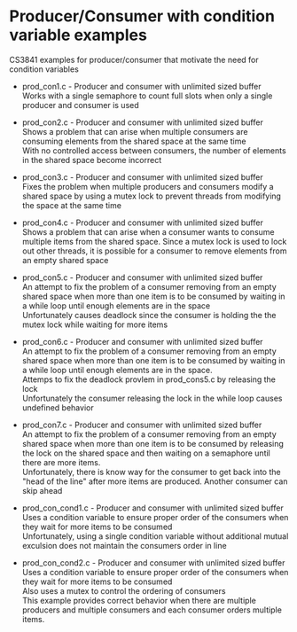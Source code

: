 # Producer/Consumer with condition variable examples

CS3841 examples for producer/consumer that motivate the need for condition variables

* prod\_con1.c - Producer and consumer with unlimited sized buffer  
Works with a single semaphore to count full slots when only a single producer and consumer is used

* prod\_con2.c - Producer and consumer with unlimited sized buffer  
Shows a problem that can arise when multiple consumers are consuming elements from the shared space at the same time  
With no controlled access between consumers, the number of elements in the shared space become incorrect

* prod\_con3.c - Producer and consumer with unlimited sized buffer  
Fixes the problem when multiple producers and consumers modify a shared space by using a mutex lock to prevent threads from modifying the space at the same time

* prod\_con4.c - Producer and consumer with unlimited sized buffer  
Shows a problem that can arise when a consumer wants to consume multiple items from the shared space.  Since a mutex lock is used to lock out other threads, it is possible for a consumer to remove elements from an empty shared space

* prod\_con5.c - Producer and consumer with unlimited sized buffer  
An attempt to fix the problem of a consumer removing from an empty shared space when more than one item is to be consumed by waiting in a while loop until enough elements are in the space  
Unfortunately causes deadlock since the consumer is holding the the mutex lock while waiting for more items

* prod\_con6.c - Producer and consumer with unlimited sized buffer  
An attempt to fix the problem of a consumer removing from an empty shared space when more than one item is to be consumed by waiting in a while loop until enough elements are in the space.  
Attemps to fix the deadlock provlem in prod\_cons5.c by releasing the lock  
Unfortunately the consumer releasing the lock in the while loop causes undefined behavior

* prod\_con7.c - Producer and consumer with unlimited sized buffer  
An attempt to fix the problem of a consumer removing from an empty shared space when more than one item is to be consumed by releasing the lock on the shared space and then waiting on a semaphore until there are more items.  
Unfortunately, there is know way for the consumer to get back into the "head of the line" after more items are produced.  Another consumer can skip ahead

* prod\_con\_cond1.c - Producer and consumer with unlimited sized buffer  
Uses a condition variable to ensure proper order of the consumers when they wait for more items to be consumed  
Unfortunately, using a single condition variable without additional mutual exculsion does not maintain the consumers order in line

* prod\_con\_cond2.c - Producer and consumer with unlimited sized buffer  
Uses a condition variable to ensure proper order of the consumers when they wait for more items to be consumed  
Also uses a mutex to control the ordering of consumers  
This example provides correct behavior when there are multiple producers and multiple consumers and each consumer orders multiple items.
